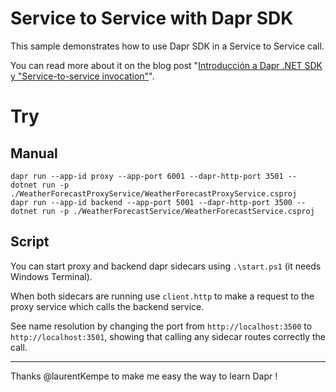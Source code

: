 ﻿# Service to Service with Dapr SDK

This sample demonstrates how to use Dapr SDK in a Service to Service call.

You can read more about it on the blog post "[Introducción a Dapr .NET SDK y "Service-to-service invocation"](https://elguerre.com/2021/08/05/introduccion-a-dapr-net-sdk-y-service-to-service-invocation/)".

# Try

## Manual
```
dapr run --app-id proxy --app-port 6001 --dapr-http-port 3501 -- dotnet run -p ./WeatherForecastProxyService/WeatherForecastProxyService.csproj
dapr run --app-id backend --app-port 5001 --dapr-http-port 3500 -- dotnet run -p ./WeatherForecastService/WeatherForecastService.csproj
```

## Script
You can start proxy and backend dapr sidecars using `.\start.ps1` (it needs Windows Terminal).

When both sidecars are running use `client.http` to make a request to the proxy service which calls the backend service.

See name resolution by changing the port from `http://localhost:3500` to `http://localhost:3501`, showing that calling any sidecar routes correctly the call.

---
Thanks @laurentKempe to make me easy the way to learn Dapr !
